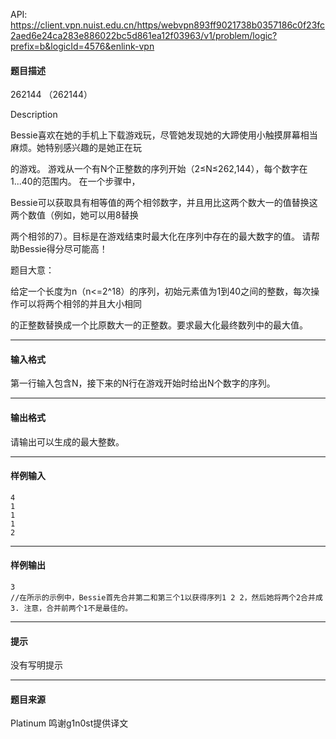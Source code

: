 API: https://client.vpn.nuist.edu.cn/https/webvpn893ff9021738b0357186c0f23fc2aed6e24ca283e886022bc5d861ea12f03963/v1/problem/logic?prefix=b&logicId=4576&enlink-vpn

#### 题目描述

262144 （262144）

Description

Bessie喜欢在她的手机上下载游戏玩，尽管她发现她的大蹄使用小触摸屏幕相当麻烦。她特别感兴趣的是她正在玩

的游戏。 游戏从一个有N个正整数的序列开始（2≤N≤262,144），每个数字在1...40的范围内。 在一个步骤中，

Bessie可以获取具有相等值的两个相邻数字，并且用比这两个数大一的值替换这两个数值（例如，她可以用8替换

两个相邻的7）。目标是在游戏结束时最大化在序列中存在的最大数字的值。 请帮助Bessie得分尽可能高！

题目大意：

给定一个长度为n（n<=2^18）的序列，初始元素值为1到40之间的整数，每次操作可以将两个相邻的并且大小相同

的正整数替换成一个比原数大一的正整数。要求最大化最终数列中的最大值。

---

#### 输入格式

第一行输入包含N，接下来的N行在游戏开始时给出N个数字的序列。

---

#### 输出格式

请输出可以生成的最大整数。

---

#### 样例输入
```
4
1
1
1
2

```

---

#### 样例输出
```
3
//在所示的示例中，Bessie首先合并第二和第三个1以获得序列1 2 2，然后她将两个2合并成3. 注意，合并前两个1不是最佳的。
```

---

#### 提示

没有写明提示

---

#### 题目来源

Platinum 鸣谢g1n0st提供译文